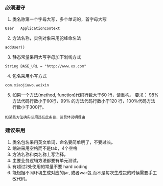 
### 必须遵守
1. 类名称第一个字母大写，多个单词的，首字母大写
```
User   ApplicationContext
```
2. 方法名称，实例对象采用驼峰命名法
```
addUser()
```
3. 静态常量采用大写字母加下划线方式 
```
String BASE_URL = "http://www.xx.com"
```
4. 包名采用小写方式
```
com.xiaojiuwo.weixin
```
5. 如果一个方法(method, function)代码行数大于60 行，请重构。 要求： 98% 方法代码行数小于60行，99%
   的方法代码行数小于120 行，100%代码方法行数小于300行。
```
如某些方法确实必须违反此条目，请具体说明理由
```
 


### 建议采用 

1. 类名包名采用英文单词，命名要简单明了，不要过长。
2. 缩进采用空格而不是tab，4个空格
3. 方法名称和类名称上写注释。
4. 主要业务逻辑方法都要有单元测试。
5. 有超过2处使用的常量不要 hard coding 
6. 能根据不同环境生成对应的jar, 或者war包,而不是每次生成包的时候需要手工改代码。



